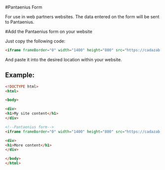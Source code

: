 #Pantaenius Form

For use in web partners websites.
The data entered on the form will be sent to Pantaenius.

#Add the Pantaenius form on your website

Just copy the following code:

```html
<iframe frameBorder="0" width="1400" height="800" src="https://cadazab.github.io/Pant-form"></iframe>
```

And paste it into the desired location within your website.

## Example:
```html
<!DOCTYPE html>
<html>

<body>

<div>
<h1>My site content</h1>
</div> 

<!--Pantaenius form-->
<iframe frameBorder="0" width="1400" height="800" src="https://cadazab.github.io/Pant-form"></iframe>

<div>
<h1>More content</h1>
</div> 

</body>
</html>
```



